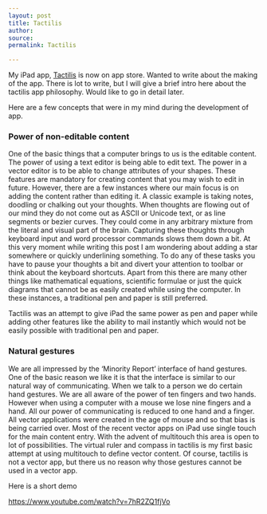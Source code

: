 ```yaml
---
layout: post
title: Tactilis
author: 
source: 
permalink: Tactilis

---
```


My iPad app, [Tactilis](http://www.tactilisapp.com) is now on app store. Wanted to write about the making of the app. There is lot to write, but I will give a brief intro here about the tactilis app philosophy. Would like to go in detail later.

Here are a few concepts that were in my mind during the development of app.

### Power of non-editable content
One of the basic things that a computer brings to us is the editable content. The power of using a text editor is being able to edit text. The power in a vector editor is to be able to change attributes of your shapes. These features are mandatory for creating content that you may wish to edit in future. However, there are a few instances where our main focus is on adding the content rather than editing it. A classic example is taking notes, doodling or chalking out your thoughts. When thoughts are flowing out of our mind they do not come out as ASCII or Unicode text, or as line segments or bezier curves. They could come in any arbitrary mixture from the literal and visual part of the brain. Capturing these thoughts through keyboard input and word processor commands slows them down a bit. At this very moment while writing this post I am wondering about adding a star somewhere or quickly underlining something. To do any of these tasks you have to pause your thoughts a bit and divert your attention to toolbar or think about the keyboard shortcuts. Apart from this there are many other things like mathematical equations, scientific formulae or just the quick diagrams that cannot be as easily created while using the computer. In these instances, a traditional pen and paper is still preferred.

Tactilis was an attempt to give iPad the same power as pen and paper while adding other features like the ability to mail instantly which would not be easily possible with traditional pen and paper.

### Natural gestures
We are all impressed by the ‘Minority Report’ interface of hand gestures. One of the basic reason we like it is that the interface is similar to our natural way of communicating. When we talk to a person we do certain hand gestures. We are all aware of the power of ten fingers and two hands. However when using a computer with a mouse we lose nine fingers and a hand. All our power of communicating is reduced to one hand and a finger. All vector applications were created in the age of mouse and so that bias is being carried over. Most of the recent vector apps on iPad use single touch for the main content entry. With the advent of multitouch this area is open to lot of possibilities. The virtual ruler and compass in tactilis is my first basic attempt at using multitouch to define vector content. Of course, tactilis is not a vector app, but there us no reason why those gestures cannot be used in a vector app.

Here is a short demo

https://www.youtube.com/watch?v=7hR2ZQ1fjVo
